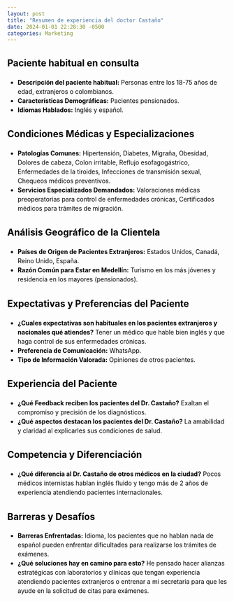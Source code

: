 ```yaml
---
layout: post
title: "Resumen de experiencia del doctor Castaño"
date: 2024-01-01 22:28:30 -0500
categories: Marketing
---
```


<div class="background-image" style="color: black; line-height: 1.5;">

  <h2>Paciente habitual en consulta</h2>
  <ul class="list-item-spacing">
    <li><strong>Descripción del paciente habitual:</strong> Personas entre los 18-75 años de edad, extranjeros o colombianos.</li>
    <li><strong>Características Demográficas:</strong> Pacientes pensionados.</li>
    <li><strong>Idiomas Hablados:</strong> Inglés y español.</li>
  </ul>

  <h2>Condiciones Médicas y Especializaciones</h2>
  <ul class="list-item-spacing">
    <li><strong>Patologías Comunes:</strong> Hipertensión, Diabetes, Migraña, Obesidad, Dolores de cabeza, Colon irritable, Reflujo esofagogástrico, Enfermedades de la tiroides, Infecciones de transmisión sexual, Chequeos médicos preventivos.</li>
    <li><strong>Servicios Especializados Demandados:</strong> Valoraciones médicas preoperatorias para control de enfermedades crónicas, Certificados médicos para trámites de migración.</li>
  </ul>

  <h2>Análisis Geográfico de la Clientela</h2>
  <ul class="list-item-spacing">
    <li><strong>Países de Origen de Pacientes Extranjeros:</strong> Estados Unidos, Canadá, Reino Unido, España.</li>
    <li><strong>Razón Común para Estar en Medellín:</strong> Turismo en los más jóvenes y residencia en los mayores (pensionados).</li>
  </ul>

  <h2>Expectativas y Preferencias del Paciente</h2>
  <ul class="list-item-spacing">
    <li><strong>¿Cuales expectativas son habituales en los pacientes extranjeros y nacionales qué atiendes?</strong> Tener un médico que hable bien inglés y que haga control de sus enfermedades crónicas.</li>
    <li><strong>Preferencia de Comunicación:</strong> WhatsApp.</li>
    <li><strong>Tipo de Información Valorada:</strong> Opiniones de otros pacientes.</li>
  </ul>

  <h2>Experiencia del Paciente</h2>
  <ul class="list-item-spacing">
    <li><strong>¿Qué Feedback reciben los pacientes del Dr. Castaño?</strong> Exaltan el compromiso y precisión de los diagnósticos.</li>
    <li><strong>¿Qué aspectos destacan los pacientes del Dr. Castaño?</strong> La amabilidad y claridad al explicarles sus condiciones de salud.</li>
  </ul>

  <h2>Competencia y Diferenciación</h2>
  <ul class="list-item-spacing">
    <li><strong>¿Qué diferencia al Dr. Castaño de otros médicos en la ciudad?</strong> Pocos médicos internistas hablan inglés fluido y tengo más de 2 años de experiencia atendiendo pacientes internacionales.</li>
  </ul>

  <h2>Barreras y Desafíos</h2>
  <ul class="list-item-spacing">
    <li><strong>Barreras Enfrentadas:</strong> Idioma, los pacientes que no hablan nada de español pueden enfrentar dificultades para realizarse los trámites de exámenes.</li>
    <li><strong>¿Qué soluciones hay en camino para esto?</strong> He pensado hacer alianzas estratégicas con laboratorios y clínicas que tengan experiencia atendiendo pacientes extranjeros o entrenar a mi secretaria para que les ayude en la solicitud de citas para exámenes.</li>
  </ul>
</div>
